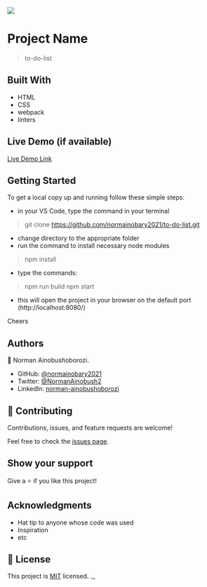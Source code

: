 ![](https://img.shields.io/badge/Microverse-blueviolet)

# Project Name
> to-do-list

## Built With

- HTML
- CSS
- webpack
- linters

## Live Demo (if available)

[Live Demo Link](https://normainobary2021.github.io/best-js-practices/dist/)

## Getting Started

To get a local copy up and running follow these simple steps:

- in your VS Code, type the command in your terminal
> git clone https://github.com/normainobary2021/to-do-list.git
- change directory to the appropriate folder
- run the command to install necessary node modules
> npm install
- type the commands:
> npm run build
> npm start
- this will open the project in your browser on the default port (http://localhost:8080/)

Cheers

## Authors

👤 Norman Ainobushoborozi.

- GitHub: [@normainobary2021](https://github.com/normainobary2021/)
- Twitter: [@NormanAinobush2](https://twitter.com/NormanAinobush2)
- LinkedIn: [norman-ainobushoborozi](https://www.linkedin.com/in/norman-ainobushoborozi/)


## 🤝 Contributing

Contributions, issues, and feature requests are welcome!

Feel free to check the [issues page](https://github.com/normainobary2021/to-do-list/issues).

## Show your support

Give a ⭐️ if you like this project!

## Acknowledgments

- Hat tip to anyone whose code was used
- Inspiration
- etc

## 📝 License

This project is [MIT](./MIT.md) licensed.
._
